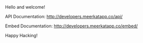 Hello and welcome!

API Documentation: http://developers.meerkatapp.co/api/

Embed Documentation: http://developers.meerkatapp.co/embed/

Happy Hacking!
